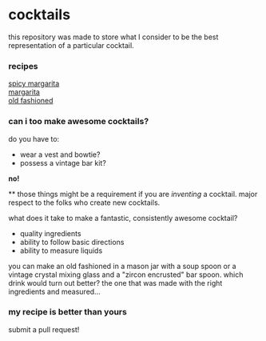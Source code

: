 # cocktails

this repository was made to store what I consider to be the best representation of a particular cocktail. 

### recipes

[spicy margarita](spicy-margarita.md)  
[margarita](margarita.md)  
[old fashioned](old-fashioned.md)  

### can i too make awesome cocktails?

do you have to:

 - wear a vest and bowtie?
 - possess a vintage bar kit? 

**no!**

** those things might be a requirement if you are *inventing* a cocktail. major respect to the folks who create new cocktails.

what does it take to make a fantastic, consistently awesome cocktail?

 * quality ingredients
 * ability to follow basic directions
 * ability to measure liquids

you can make an old fashioned in a mason jar with a soup spoon or a vintage crystal mixing glass and a "zircon encrusted" bar spoon. which drink would turn out better? the one that was made with the right ingredients and measured...

### my recipe is better than yours

submit a pull request!

